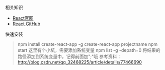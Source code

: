 相关知识
* [React官网](https://reactjs.org/)
* [React GitHub](https://github.com/facebook/react)

快速安装
>npm install create-react-app -g
>create-react-app projectname
>npm start
这里有个小坑，需要添加系统变量
>npm list -g -depath=0
将结果的路径添加到系统变量中，记得前面加";"哦
参考资料：http://blog.csdn.net/qq_32468225/article/details/77466690
